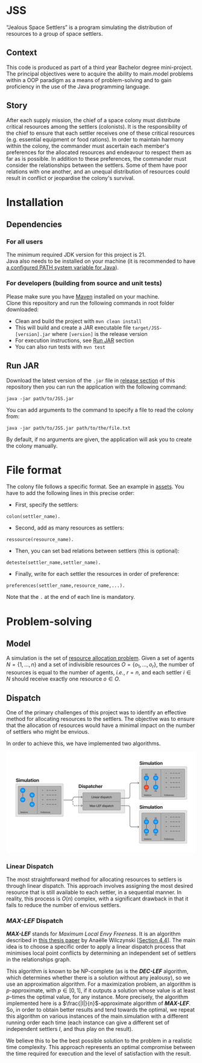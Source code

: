 # JSS
“Jealous Space Settlers” is a program simulating the distribution of resources to a group of space settlers.

## Context
This code is produced as part of a third year Bachelor degree mini-project.
The principal objectives were to acquire the ability to main.model problems within a OOP paradigm as a means of problem-solving
and to gain proficiency in the use of the Java programming language.

## Story
After each supply mission, the chief of a space colony must distribute critical resources among the settlers (colonists).
It is the responsibility of the chief to ensure that each settler receives one of these critical resources
(e.g. essential equipment or food rations).
In order to maintain harmony within the colony, the commander must ascertain each member's preferences for the allocated resources
and endeavour to respect them as far as is possible.
In addition to these preferences, the commander must consider the relationships between the settlers.
Some of them have poor relations with one another, and an unequal distribution of resources could result in conflict
or jeopardise the colony's survival.

# Installation

## Dependencies
### For all users
The minimum required JDK version for this project is 21.\
Java also needs to be installed on your machine (it is recommended to have [a configured PATH system variable for Java](https://www.java.com/en/download/help/path.html)).
### For developers (building from source and unit tests)
Please make sure you have [Maven](https://maven.apache.org/install.html) installed on your machine.\
Clone this repository and run the following commands in root folder downloaded:
- Clean and build the project with `mvn clean install`
- This will build and create a JAR executable file `target/JSS-[version].jar` where `[version]` is the release version
- For execution instructions, see [Run JAR](#run-jar) section
- You can also run tests with `mvn test`
## Run JAR
Download the latest version of the `.jar` file in [release section](https://github.com/pacotine/JSS/releases/tag/v1.0.0) of this repository then you can run the application
with the following command: 
```
java -jar path/to/JSS.jar
```
You can add arguments to the command to specify a file to read the colony from:
```
java -jar path/to/JSS.jar path/to/the/file.txt
```
By default, if no arguments are given, the application will ask you to create the colony manually.

# File format

The colony file follows a specific format. See an example in [assets](https://github.com/pacotine/JSS/blob/main/assets/colony.txt).
You have to add the following lines in this precise order:

- First, specify the settlers:
```
colon(settler_name).
```

- Second, add as many resources as settlers:
```
ressource(resource_name).
```
- Then, you can set bad relations between settlers (this is optional):
```
deteste(settler_name,settler_name).
```
- Finally, write for each settler the resources in order of preference:
```
preferences(settler_name,resource_name,...).
```

Note that the `.` at the end of each line is mandatory.


# Problem-solving
## Model
A simulation is the set of [resource allocation problem](https://en.wikipedia.org/wiki/Resource_allocation").
Given a set of agents $`N=\{1, \dots, n\}`$ and a set of indivisible resources $`O=\{o_{1}, \dots, o_{r}\}`$,
the number of resources is equal to the number of agents, _i.e._, $r = n$, and each settler
$i \in N$ should receive exactly one resource $o \in O$.

## Dispatch
One of the primary challenges of this project was to identify an effective method for allocating resources to the settlers. 
The objective was to ensure that the allocation of resources would have a minimal impact on the number of settlers who might be envious.

In order to achieve this, we have implemented two algorithms.

![](assets/jss-dispatch.png)
### Linear Dispatch
The most straightforward method for allocating resources to settlers is through linear dispatch. 
This approach involves assigning the most desired resource that is still available to each settler, in a sequential manner.
In reality, this process is $O(n)$ complex, with a significant drawback in that it fails to reduce the number of envious settlers.

### _**MAX-LEF**_ Dispatch
_**MAX-LEF**_ stands for _Maximum Local Envy Freeness_. It is an algorithm described in [this thesis paper](https://theses.hal.science/tel-03222104v1/document) by Anaëlle Wilczynski [[Section 4.4](https://theses.hal.science/tel-03222104v1/document#section.4.4)].
The main idea is to choose a specific order to apply a linear dispatch process that minimises local point conflicts by determining an independent set of settlers
in the relationships graph.

This algorithm is known to be NP-complete 
(as is the _**DEC-LEF**_ algorithm, which determines whether there is a solution without any jealousy),
so we use an approximation algorithm.
For a maximization problem, an algorithm is $p$-approximate, with $p \in [0, 1]$, if it outputs a solution
whose value is at least $p$-times the optimal value, for any instance.
More precisely, the algorithm implemented here is a $\frac{|I|}{n}$-approximate algorithm of _**MAX-LEF**_.
So, in order to obtain better results and tend towards the optimal, we repeat this algorithm on various instances
of the main.simulation with a different running order each time
(each instance can give a different set of independent settlers $I$, and thus play on the result).

We believe this to be the best possible solution to the problem in a realistic time complexity.
This approach represents an optimal compromise between the time required for execution and the level of satisfaction with the result.
